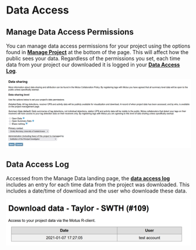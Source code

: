 # Data Access

## Manage Data Access Permissions

You can manage data access permissions for your project using the options found in [**Manage Project**](https://motus.org/data/project/) at the bottom of the page. This will affect how the public sees your data. Regardless of the permissions you set, each time data from your project our downloaded it is logged in your [**Data Access Log**](data-access.md#data-access-log).

![](<../.gitbook/assets/image (1) (1) (2).png>)

## Data Access Log

Accessed from the Manage Data landing page, the [**data access log**](https://motus.org/data/accessSummary?projectID=109) includes an entry for each time data from the project was downloaded. This includes a date/time of download and the user who downloade these data.

![](<../.gitbook/assets/image (8) (1) (1).png>)
